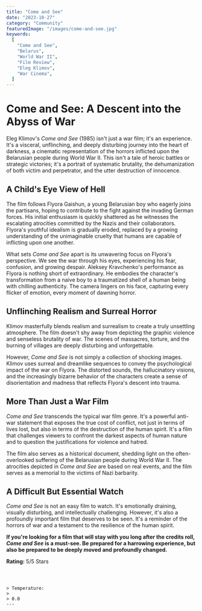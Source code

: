 ```yaml
---
title: "Come and See"
date: "2023-10-27"
category: "Community"
featuredImage: "/images/come-and-see.jpg"
keywords:
  [
    "Come and See",
    "Belarus",
    "World War II",
    "Film Review",
    "Eleg Klimov",
    "War Cinema",
  ]
---
```


# Come and See: A Descent into the Abyss of War

Eleg Klimov's _Come and See_ (1985) isn't just a war film; it's an experience. It's a visceral, unflinching, and deeply disturbing journey into the heart of darkness, a cinematic representation of the horrors inflicted upon the Belarusian people during World War II. This isn't a tale of heroic battles or strategic victories; it's a portrait of systematic brutality, the dehumanization of both victim and perpetrator, and the utter destruction of innocence.

## A Child's Eye View of Hell

The film follows Flyora Gaishun, a young Belarusian boy who eagerly joins the partisans, hoping to contribute to the fight against the invading German forces. His initial enthusiasm is quickly shattered as he witnesses the escalating atrocities committed by the Nazis and their collaborators. Flyora's youthful idealism is gradually eroded, replaced by a growing understanding of the unimaginable cruelty that humans are capable of inflicting upon one another.

What sets _Come and See_ apart is its unwavering focus on Flyora's perspective. We see the war through his eyes, experiencing his fear, confusion, and growing despair. Aleksey Kravchenko's performance as Flyora is nothing short of extraordinary. He embodies the character's transformation from a naive boy to a traumatized shell of a human being with chilling authenticity. The camera lingers on his face, capturing every flicker of emotion, every moment of dawning horror.

## Unflinching Realism and Surreal Horror

Klimov masterfully blends realism and surrealism to create a truly unsettling atmosphere. The film doesn't shy away from depicting the graphic violence and senseless brutality of war. The scenes of massacres, torture, and the burning of villages are deeply disturbing and unforgettable.

However, _Come and See_ is not simply a collection of shocking images. Klimov uses surreal and dreamlike sequences to convey the psychological impact of the war on Flyora. The distorted sounds, the hallucinatory visions, and the increasingly bizarre behavior of the characters create a sense of disorientation and madness that reflects Flyora's descent into trauma.

## More Than Just a War Film

_Come and See_ transcends the typical war film genre. It's a powerful anti-war statement that exposes the true cost of conflict, not just in terms of lives lost, but also in terms of the destruction of the human spirit. It's a film that challenges viewers to confront the darkest aspects of human nature and to question the justifications for violence and hatred.

The film also serves as a historical document, shedding light on the often-overlooked suffering of the Belarusian people during World War II. The atrocities depicted in _Come and See_ are based on real events, and the film serves as a memorial to the victims of Nazi barbarity.

## A Difficult But Essential Watch

_Come and See_ is not an easy film to watch. It's emotionally draining, visually disturbing, and intellectually challenging. However, it's also a profoundly important film that deserves to be seen. It's a reminder of the horrors of war and a testament to the resilience of the human spirit.

**If you're looking for a film that will stay with you long after the credits roll, _Come and See_ is a must-see. Be prepared for a harrowing experience, but also be prepared to be deeply moved and profoundly changed.**

**Rating:** 5/5 Stars

```



> Temperature:
>
> 0.0
---

```
